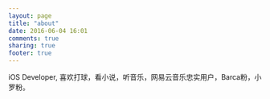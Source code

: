 ```yaml
---
layout: page
title: "about"
date: 2016-06-04 16:01
comments: true
sharing: true
footer: true
---
```


iOS Developer, 喜欢打球，看小说，听音乐，网易云音乐忠实用户，Barca粉，小罗粉。

